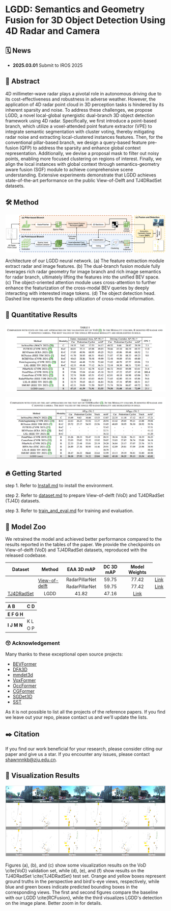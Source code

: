 # LGDD: Semantics and Geometry Fusion for 3D Object Detection Using 4D Radar and Camera

## 🗓️ News

- **2025.03.01** Submit to IROS 2025

## 📜 Abstract
 
4D millimeter-wave radar plays a pivotal role in autonomous driving due to its cost-effectiveness and robustness in adverse weather. However, the application of 4D radar point cloud in 3D perception tasks is hindered by its inherent sparsity and noise. To address these challenges, we propose LGDD, a novel local-global synergistic dual-branch 3D object detection framework using 4D radar. Specifically, we first introduce a point-based branch, which utilize a voxel-attended point feature extractor (VPE) to integrate semantic segmentation with cluster voting, thereby mitigating radar noise and extracting local-clustered instances features. Then, for the conventional pillar-based branch, we design a query-based feature pre-fusion (QFP) to address the sparsity and enhance global context representation. Additionally, we devise a proposal mask to filter out noisy points, enabling more focused clustering on regions of interest. Finally, we align the local instances with global context through semantics-geometry aware fusion (SGF) module to achieve comprehensive scene understanding. Extensive experiments demonstrate that LGDD achieves state-of-the-art performance on the public View-of-Delft and TJ4DRadSet datasets.

## 🛠️ Method

![overview](./docs/all_Figures/Framework.png)

Architecture of our LGDD neural network. (a) The feature extraction module extract radar and image features. (b) The dual-branch fusion module fully leverages rich radar geometry for image branch and rich image semantics for radar branch, ultimately lifting the features into the unified BEV space. (c) The object-oriented attention module uses cross-attention to further enhance the featurization of the cross-modal BEV queries by deeply interacting with interested image tokens. (d) The object detection head. Dashed line represents the deep utilization of cross-modal information.

## 🍁 Quantitative Results

![View-of-Delft](./docs/all_Figures/Tab-VoD.png)

![TJ4DRadSet ](./docs/all_Figures/Tab-TJ4D.png)

## 🔥 Getting Started

step 1. Refer to [Install.md](./docs/Guidance/Install.md) to install the environment.

step 2. Refer to [dataset.md](./docs/Guidance/dataset.md) to prepare View-of-delft (VoD) and TJ4DRadSet (TJ4D) datasets.

step 3. Refer to [train_and_eval.md](./docs/Guidance/train_and_eval.md) for training and evaluation.

## 🚀 Model Zoo

We retrained the model and achieved better performance compared to the results reported in the tables of the paper. We provide the checkpoints on View-of-delft (VoD) and TJ4DRadSet datasets, reproduced with the released codebase.

| **Dataset**                                                  | **Method**    | **EAA 3D mAP** | **DC 3D mAP** | **Model Weights**    |
| :----------------------------------------------------------: | :-----------: | :------------: | :-----------: | :------------------: |
| <td rowspan="2">[View-of-delft](projects/LGDD/configs/vod-LGDD_2x4_24e.py)</td> | RadarPillarNet |   59.75        |   77.42       | [Link]()            |
|                                                              | RadarPillarNet |   59.75        |   77.42       | [Link]()            |
| [TJ4DRadSet](projects/LGDD/configs/TJ4D-LGDD_2x4_24e.py)      | LGDD          |   41.82        |   47.16       | [Link]()            |

<table>
  	<tr>
		<th align="left" >A B</th>
		<th align="left" >C D</th>
	<tr>
	<tr>
		<th align="left"  colspan="2">E F G H</th>
	<tr>
	<tr>
		<th align="left"  rowspan="2">I J M N </th>
		<td align="left" >K L</td>
	</tr>
	<tr>
		<td  align="left" >O P</td>
	</tr>
</table>


### 😙 Acknowledgement

Many thanks to these exceptional open source projects:
- [BEVFormer](https://github.com/fundamentalvision/BEVFormer)
- [DFA3D](https://github.com/IDEA-Research/3D-deformable-attention.git)
- [mmdet3d](https://github.com/open-mmlab/mmdetection3d)
- [VoxFormer](https://github.com/NVlabs/VoxFormer.git)
- [OccFormer](https://github.com/zhangyp15/OccFormer.git)
- [CGFormer](https://github.com/pkqbajng/CGFormer)
- [SGDet3D](https://github.com/shawnnnkb/SGDet3D)
- [SST](https://github.com/TuSimple/SST)

As it is not possible to list all the projects of the reference papers. If you find we leave out your repo, please contact us and we'll update the lists.

## ✒️ Citation

If you find our work beneficial for your research, please consider citing our paper and give us a star. If you encounter any issues, please contact shawnnnkb@zju.edu.cn.

## 🐸 Visualization Results

![View-of-Delft](./docs/all_Figures/Visualization.png)

Figures (a), (b), and (c) show some visualization results on the VoD \cite{VoD} validation set, while (d), (e), and (f) show results on the TJ4DRadSet \cite{TJ4DRadSet} test set. Orange and yellow boxes represent ground truths in the perspective and bird's-eye views, respectively, while blue and green boxes indicate predicted bounding boxes in the corresponding views. The first and second figures compare the baseline with our LGDD \cite{RCFusion}, while the third visualizes LGDD's detection on the image plane. Better zoom in for details.
